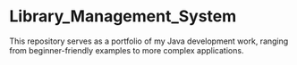 # Library_Management_System
This repository serves as a portfolio of my Java development work, ranging from beginner-friendly examples to more complex applications.
